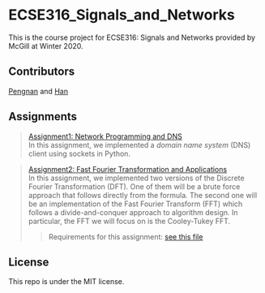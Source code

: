 # ECSE316_Signals_and_Networks
This is the course project for ECSE316: Signals and Networks provided by McGill at Winter 2020.  

## Contributors  
[Pengnan](https://github.com/Catosine) and [Han](https://github.com/albat3ross)  

## Assignments  
> [Assignment1: Network Programming and DNS](https://github.com/Catosine/ECSE316_Signals_and_Networks/tree/master/assignment1)  
> In this assignment, we implemented a _domain name system_ (DNS) client using sockets in Python.    

> [Assignment2: Fast Fourier Transformation and Applications](https://github.com/Catosine/ECSE316_Signals_and_Networks/tree/master/assignment2)  
> In this assignment, we implemented two versions of the Discrete Fourier Transformation (DFT). 
> One of them will be a brute force approach that follows directly from the formula. The second one 
> will be an implementation of the Fast Fourier Transform (FFT) which follows a divide-and-conquer
> approach to algorithm design. In particular, the FFT we will focus on is the Cooley-Tukey FFT.
>> Requirements for this assignment: [see this file](https://github.com/Catosine/ECSE316_Signals_and_Networks/blob/master/requirements.txt)

## License  
This repo is under the MIT license.
